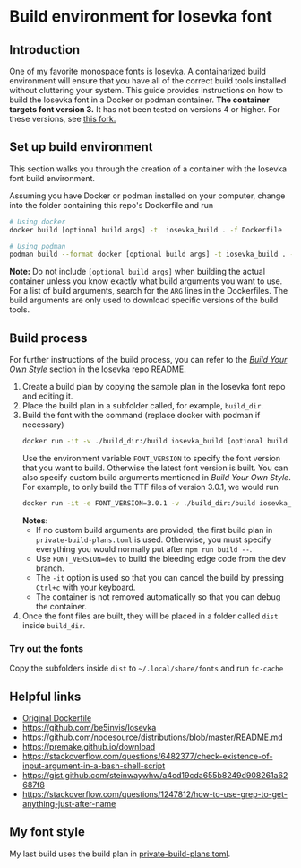 # Build environment for Iosevka font

## Introduction

One of my favorite monospace fonts is
[Iosevka](https://github.com/be5invis/Iosevka). A containarized build
environment will ensure that you have all of the correct build tools installed
without cluttering your system. This guide provides instructions on how to build
the Iosevka font in a Docker or podman container. **The container targets font
version 3.** It has not been tested on versions 4 or higher. For these versions, see [this fork.](https://github.com/avivace/iosevka-docker)

## Set up build environment

This section walks you through the creation of a container with the Iosevka font
build environment.

Assuming you have Docker or podman installed on your computer, change into the
folder containing this repo's Dockerfile and run
```sh
# Using docker
docker build [optional build args] -t  iosevka_build . -f Dockerfile

# Using podman
podman build --format docker [optional build args] -t iosevka_build . -f Dockerfile
```

**Note:** Do not include `[optional build args]` when building the actual
container unless you know exactly what build arguments you want to use. For a
list of build arguments, search for the `ARG` lines in the Dockerfiles. The
build arguments are only used to download specific versions of the build
tools.

## Build process

For further instructions of the build process, you can refer to the [*Build Your
Own Style*](https://github.com/be5invis/Iosevka#build-your-own-style) section in
the Iosevka repo README.

1. Create a build plan by copying the sample plan in the Iosevka font repo and
   editing it.
1. Place the build plan in a subfolder called, for example, `build_dir`.
1. Build the font with the command (replace docker with podman if necessary)
    ```sh
    docker run -it -v ./build_dir:/build iosevka_build [optional build args]
    ```
    Use the environment variable `FONT_VERSION` to specify the font version
    that you want to build. Otherwise the latest font version is built. You
    can also specify custom build arguments mentioned in *Build Your Own
    Style*. For example, to only build the TTF files of version 3.0.1, we
    would run
    ```sh
    docker run -it -e FONT_VERSION=3.0.1 -v ./build_dir:/build iosevka_build ttf::iosevka-custom
    ```
    **Notes:**
    - If no custom build arguments are provided, the first build plan in
      `private-build-plans.toml` is used. Otherwise, you must specify
      everything you would normally put after `npm run build --`.
    - Use `FONT_VERSION=dev` to build the bleeding edge code from the dev
      branch.
    - The `-it` option is used so that you can cancel the build by pressing `Ctrl+c` with your keyboard.
    - The container is not removed automatically so that you can debug the
      container.
1. Once the font files are built, they will be placed in a folder called
   `dist` inside `build_dir`.

### Try out the fonts

Copy the subfolders inside `dist` to `~/.local/share/fonts` and run `fc-cache`

## Helpful links

- [Original Dockerfile](https://gist.github.com/tasuten/0431d8af3e7b5ad5bc5347ce2d7045d7)
- https://github.com/be5invis/Iosevka
- https://github.com/nodesource/distributions/blob/master/README.md
- https://premake.github.io/download
- https://stackoverflow.com/questions/6482377/check-existence-of-input-argument-in-a-bash-shell-script
- https://gist.github.com/steinwaywhw/a4cd19cda655b8249d908261a62687f8
- https://stackoverflow.com/questions/1247812/how-to-use-grep-to-get-anything-just-after-name

## My font style

My last build uses the build plan in
[private-build-plans.toml](./private-build-plans.toml).
